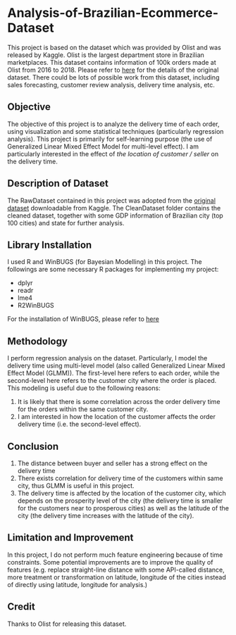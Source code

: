 # Analysis-of-Brazilian-Ecommerce-Dataset
This project is based on the dataset which was provided by Olist and was released by Kaggle. Olist is the largest department store in Brazilian marketplaces. This dataset contains information of 100k orders made at Olist from 2016 to 2018. Please refer to [here](https://www.kaggle.com/olistbr/brazilian-ecommerce) for the details of the original dataset. There could be lots of possible work from this dataset, including sales forecasting, customer review analysis, delivery time analysis, etc. 

## Objective
The objective of this project is to analyze the delivery time of each order, using visualization and some statistical techniques (particularly regression analysis). This project is primarily for self-learning purpose (the use of Generalized Linear Mixed Effect Model for multi-level effect). I am particularly interested in the effect of _the location of customer / seller_ on the delivery time.

## Description of Dataset
The RawDataset contained in this project was adopted from the [original dataset](https://www.kaggle.com/olistbr/brazilian-ecommerce) downloadable from Kaggle. The CleanDataset folder contains the cleaned dataset, together with some GDP information of Brazilian city (top 100 cities) and state for further analysis.

## Library Installation
I used R and WinBUGS (for Bayesian Modelling) in this project. The followings are some necessary R packages for implementing my project:
* dplyr
* readr
* lme4
* R2WinBUGS

For the installation of WinBUGS, please refer to [here](https://www.mrc-bsu.cam.ac.uk/software/bugs/the-bugs-project-winbugs/)

## Methodology
I perform regression analysis on the dataset. Particularly, I model the delivery time using multi-level model (also called Generalized Linear Mixed Effect Model (GLMM)). The first-level here refers to each order, while the second-level here refers to the customer city where the order is placed. This modeling is useful due to the following reasons:
1. It is likely that there is some correlation across the order delivery time for the orders within the same customer city.
2. I am interested in how the location of the customer affects the order delivery time (i.e. the second-level effect).

## Conclusion
1. The distance between buyer and seller has a strong effect on the delivery time
2. There exists correlation for delivery time of the customers within same city, thus GLMM is useful in this project.
3. The delivery time is affected by the location of the customer city, which depends on the prosperity level of the city (the delivery time is smaller for the customers near to prosperous cities) as well as the latitude of the city (the delivery time increases with the latitude of the city).

## Limitation and Improvement
In this project, I do not perform much feature engineering because of time constraints. Some potential improvements are to improve the quality of features (e.g. replace straight-line distance with some API-called distance, more treatment or transformation on latitude, longitude of the cities instead of directly using latitude, longitude for analysis.)

## Credit
Thanks to Olist for releasing this dataset.



